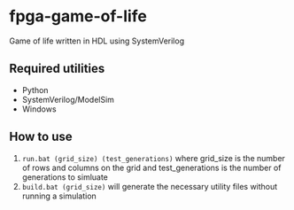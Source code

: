 # fpga-game-of-life
Game of life written in HDL using SystemVerilog

## Required utilities
- Python
- SystemVerilog/ModelSim
- Windows

## How to use
1. `run.bat (grid_size) (test_generations)` where grid_size is the number of rows and columns on the grid and test_generations is the number of generations to simluate
2. `build.bat (grid_size)` will generate the necessary utility files without running a simulation
